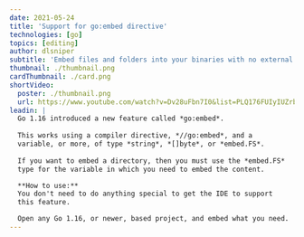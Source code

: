 ```yaml
---
date: 2021-05-24
title: 'Support for go:embed directive'
technologies: [go]
topics: [editing]
author: dlsniper
subtitle: 'Embed files and folders into your binaries with no external tool'
thumbnail: ./thumbnail.png
cardThumbnail: ./card.png
shortVideo:
  poster: ./thumbnail.png
  url: https://www.youtube.com/watch?v=Dv28uFbn7I0&list=PLQ176FUIyIUZrbrlz4AY1V8VzBJKZyVlW&index=145
leadin: |
  Go 1.16 introduced a new feature called *go:embed*.
  
  This works using a compiler directive, *//go:embed*, and a
  variable, or more, of type *string*, *[]byte*, or *embed.FS*.
  
  If you want to embed a directory, then you must use the *embed.FS*
  type for the variable in which you need to embed the content.

  **How to use:**
  You don't need to do anything special to get the IDE to support
  this feature.

  Open any Go 1.16, or newer, based project, and embed what you need.
---
```

